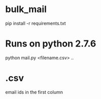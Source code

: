 # bulk_mail

pip install -r requirements.txt

# Runs on python 2.7.6

python mail.py <filename.csv> <attachments> ..

# .csv

email ids in the first column
